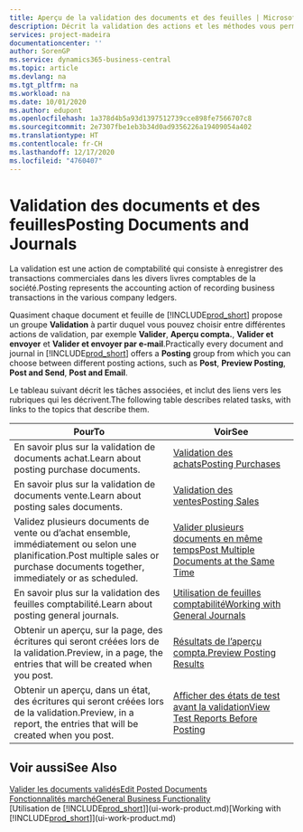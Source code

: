 ```yaml
---
title: Aperçu de la validation des documents et des feuilles | Microsoft Docs
description: Décrit la validation des actions et les méthodes vous permettant de valider des documents et des feuilles.
services: project-madeira
documentationcenter: ''
author: SorenGP
ms.service: dynamics365-business-central
ms.topic: article
ms.devlang: na
ms.tgt_pltfrm: na
ms.workload: na
ms.date: 10/01/2020
ms.author: edupont
ms.openlocfilehash: 1a378d4b5a93d1397512739cce898fe7566707c8
ms.sourcegitcommit: 2e7307fbe1eb3b34d0ad9356226a19409054a402
ms.translationtype: HT
ms.contentlocale: fr-CH
ms.lasthandoff: 12/17/2020
ms.locfileid: "4760407"
---
```

# <a name="posting-documents-and-journals"></a><span data-ttu-id="d2916-103">Validation des documents et des feuilles</span><span class="sxs-lookup"><span data-stu-id="d2916-103">Posting Documents and Journals</span></span>
<span data-ttu-id="d2916-104">La validation est une action de comptabilité qui consiste à enregistrer des transactions commerciales dans les divers livres comptables de la société.</span><span class="sxs-lookup"><span data-stu-id="d2916-104">Posting represents the accounting action of recording business transactions in the various company ledgers.</span></span>

<span data-ttu-id="d2916-105">Quasiment chaque document et feuille de [!INCLUDE[prod_short](includes/prod_short.md)] propose un groupe **Validation** à partir duquel vous pouvez choisir entre différentes actions de validation, par exemple **Valider**, **Aperçu compta.**, **Valider et envoyer** et **Valider et envoyer par e-mail**.</span><span class="sxs-lookup"><span data-stu-id="d2916-105">Practically every document and journal in [!INCLUDE[prod_short](includes/prod_short.md)] offers a **Posting** group from which you can choose between different posting actions, such as **Post**, **Preview Posting**, **Post and Send**, **Post and Email**.</span></span>

<span data-ttu-id="d2916-106">Le tableau suivant décrit les tâches associées, et inclut des liens vers les rubriques qui les décrivent.</span><span class="sxs-lookup"><span data-stu-id="d2916-106">The following table describes related tasks, with links to the topics that describe them.</span></span>

| <span data-ttu-id="d2916-107">Pour</span><span class="sxs-lookup"><span data-stu-id="d2916-107">To</span></span> | <span data-ttu-id="d2916-108">Voir</span><span class="sxs-lookup"><span data-stu-id="d2916-108">See</span></span> |
| --- | --- |
| <span data-ttu-id="d2916-109">En savoir plus sur la validation de documents achat.</span><span class="sxs-lookup"><span data-stu-id="d2916-109">Learn about posting purchase documents.</span></span> |[<span data-ttu-id="d2916-110">Validation des achats</span><span class="sxs-lookup"><span data-stu-id="d2916-110">Posting Purchases</span></span>](ui-post-purchases.md) |
| <span data-ttu-id="d2916-111">En savoir plus sur la validation de documents vente.</span><span class="sxs-lookup"><span data-stu-id="d2916-111">Learn about posting sales documents.</span></span> |[<span data-ttu-id="d2916-112">Validation des ventes</span><span class="sxs-lookup"><span data-stu-id="d2916-112">Posting Sales</span></span>](ui-post-sales.md) |
| <span data-ttu-id="d2916-113">Validez plusieurs documents de vente ou d’achat ensemble, immédiatement ou selon une planification.</span><span class="sxs-lookup"><span data-stu-id="d2916-113">Post multiple sales or purchase documents together, immediately or as scheduled.</span></span>|[<span data-ttu-id="d2916-114">Valider plusieurs documents en même temps</span><span class="sxs-lookup"><span data-stu-id="d2916-114">Post Multiple Documents at the Same Time</span></span>](ui-batch-posting.md)|
| <span data-ttu-id="d2916-115">En savoir plus sur la validation des feuilles comptabilité.</span><span class="sxs-lookup"><span data-stu-id="d2916-115">Learn about posting general journals.</span></span> |[<span data-ttu-id="d2916-116">Utilisation de feuilles comptabilité</span><span class="sxs-lookup"><span data-stu-id="d2916-116">Working with General Journals</span></span>](ui-work-general-journals.md) |
| <span data-ttu-id="d2916-117">Obtenir un aperçu, sur la page, des écritures qui seront créées lors de la validation.</span><span class="sxs-lookup"><span data-stu-id="d2916-117">Preview, in a page, the entries that will be created when you post.</span></span> |[<span data-ttu-id="d2916-118">Résultats de l’aperçu compta.</span><span class="sxs-lookup"><span data-stu-id="d2916-118">Preview Posting Results</span></span>](ui-how-preview-post-results.md) |
| <span data-ttu-id="d2916-119">Obtenir un aperçu, dans un état, des écritures qui seront créées lors de la validation.</span><span class="sxs-lookup"><span data-stu-id="d2916-119">Preview, in a report, the entries that will be created when you post.</span></span> |[<span data-ttu-id="d2916-120">Afficher des états de test avant la validation</span><span class="sxs-lookup"><span data-stu-id="d2916-120">View Test Reports Before Posting</span></span>](ui-how-view-test-reports-posting.md) |

## <a name="see-also"></a><span data-ttu-id="d2916-121">Voir aussi</span><span class="sxs-lookup"><span data-stu-id="d2916-121">See Also</span></span>
[<span data-ttu-id="d2916-122">Valider les documents validés</span><span class="sxs-lookup"><span data-stu-id="d2916-122">Edit Posted Documents</span></span>](across-edit-posted-document.md)  
[<span data-ttu-id="d2916-123">Fonctionnalités marché</span><span class="sxs-lookup"><span data-stu-id="d2916-123">General Business Functionality</span></span>](ui-across-business-areas.md)  
<span data-ttu-id="d2916-124">[Utilisation de [!INCLUDE[prod_short](includes/prod_short.md)]](ui-work-product.md)</span><span class="sxs-lookup"><span data-stu-id="d2916-124">[Working with [!INCLUDE[prod_short](includes/prod_short.md)]](ui-work-product.md)</span></span>
